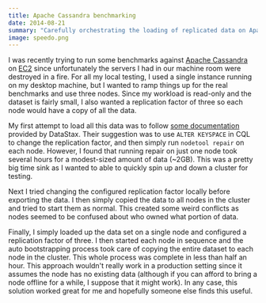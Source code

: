 ```yaml
---
title: Apache Cassandra benchmarking
date: 2014-08-21
summary: "Carefully orchestrating the loading of replicated data on Apache Cassandra can have a significant impact on load times."
image: speedo.png
---
```


I was recently trying to run some benchmarks against [Apache Cassandra](http://cassandra.apache.org/) on [EC2](http://aws.amazon.com/ec2/) since unfortunately the servers I had in our machine room were destroyed in a fire.
For all my local testing, I used a single instance running on my desktop machine, but I wanted to ramp things up for the real benchmarks and use three nodes.
Since my workload is read-only and the dataset is fairly small, I also wanted a replication factor of three so each node would have a copy of all the data.

My first attempt to load all this data was to follow [some documentation](http://www.datastax.com/documentation/cql/3.0/cql/cql_using/update_ks_rf_t.html) provided by DataStax.
Their suggestion was to use `ALTER KEYSPACE` in CQL to change the replication factor, and then simply run `nodetool repair` on each node.
However, I found that running repair on just one node took several hours for a modest-sized amount of data (~2GB).
This was a pretty big time sink as I wanted to able to quickly spin up and down a cluster for testing.

Next I tried changing the configured replication factor locally before exporting the data.
I then simply copied the data to all nodes in the cluster and tried to start them as normal.
This created some weird conflicts as nodes seemed to be confused about who owned what portion of data.

Finally, I simply loaded up the data set on a single node and configured a replication factor of three.
I then started each node in sequence and the auto bootstrapping process took care of copying the entire dataset to each node in the cluster.
This whole process was complete in less than half an hour.
This approach wouldn't really work in a production setting since it assumes the node has no existing data (although if you can afford to bring a node offline for a while, I suppose that it might work).
In any case, this solution worked great for me and hopefully someone else finds this useful.
